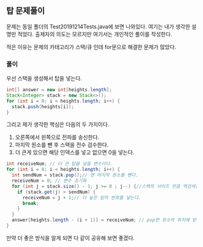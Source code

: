 ## 탑 문제풀이

문제는 동일 폴더의 Test20191214Tests.java에 보면 나와있다. 여기는 내가 생각한 설명만 적었다. 출제자의 의도는 모르지만 여기서는 개인적인 풀이를 작성한다.

적은 이유는 문제의 카테고리가 스택/큐 인데 for문으로 해결한 문제가 많았다.

### 풀이

우선 스택을 생성해서 탑을 넣는다.

```java
int[] answer = new int[heights.length];
Stack<Integer> stack = new Stack<>();
for (int i = 0; i < heights.length; i++) {
  stack.push(heights[i]);
}
```

그리고 제가 생각한 핵심은 다음의 두 가지이다.

1. 오른쪽에서 왼쪽으로 전파를 송신한다.
2. 마지막 원소를 뺀 후 스택을 전수 검수한다.
3. 더 큰게 있으면 해당 인덱스를 넣고 없으면 0을 넣는다.

```java
int receiveNum; // 더 큰 탑을 넣을 변수이다.
for (int i = 0; i < heights.length; i++) {
  int sendNum = stack.pop();// 맨 마지막 원소를 뺀다.
  receiveNum = 0; // 변수 초기화
  for (int j = stack.size() - 1; j >= 0 ; j--) {//스택의 사이즈 만큼 역검색을 한다.
    if (stack.get(j) > sendNum) {
      receiveNum = j + 1;// 더 높은 탑의 번호를 넣는다.
      break;
    }
  }
  answer[heights.length - (i + 1)] = receiveNum; // pop한 원소의 위치에 받은 인덱스를 넣어준다.
}
```
만약 더 좋은 방식을 알게 되면 다 같이 공유해 보면 좋겠다.